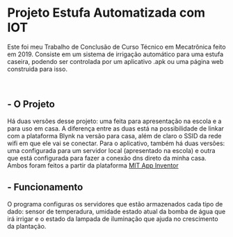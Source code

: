 # Projeto Estufa Automatizada com IOT
Este foi meu Trabalho de Conclusão de Curso Técnico em Mecatrônica feito em 2019. Consiste em um sistema de irrigação automático para uma estufa caseira, podendo ser controlada
por um aplicativo .apk ou uma página web construida para isso.

<br />

## - O Projeto

Há duas versões desse projeto: uma feita para apresentação na escola e a para uso em casa. A diferença entre as duas está na possibilidade de linkar com a plataforma Blynk na versão para casa,
além de claro o SSID da rede wifi em que ele vai se conectar. Para o aplicativo, também há duas versões: uma configurada para um servidor local (apresentado na escola) e outra que está configurada para fazer a conexão dns direto da minha casa. Ambos foram feitos a partir da plataforma [MIT App Inventor]

## - Funcionamento

O programa configuras os servidores que estão armazenados cada tipo de dado: sensor de temperadura, umidade estado atual da bomba de água que irá irrigar e o estado da lampada de iluminação que ajuda no crescimento da plantação.





[MIT App Inventor]: http://ai2.appinventor.mit.edu/